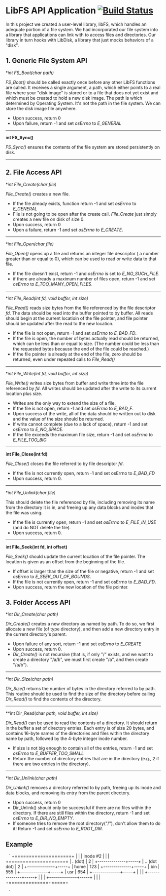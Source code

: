 # LibFS API Application [![Build Status](https://api.travis-ci.org/mehr74/LibFS.png)](https://travis-ci.org/mehr74/LibFS)
In this project we created a user-level library, libFS, which handles an adequate portion of a file system. We had incorporated our file system into a library that applications can link with to access files and directories. Our library in turn hooks with LibDisk, a library that just mocks behaviors of a "disk".

## 1. Generic File System API

**int FS_Boot(char *path)**

*FS_Boot()* should be called exactly once before any other LibFS functions are called.
It receives a single argument, a path, which either points to a real file where your
"disk image" is stored or to a file that does not yet exist and which must be created to
hold a new disk image. The path is which determined by Operating System. It's not the path
in the file system. We can store the disk image file anywhere.

* Upon success, return 0
* Upon failure, return -1 and set *osErrno* to *E_GENERAL*

---

**int FS_Sync()**

*FS_Sync()* ensures the contents of the file system are stored persistently on disk.

---

## 2. File Access API

**int File_Create(char *file)**

*File_Create()* creates a new file.

* If the file already exists, function return -1 and set *osErrno* to *E_GENERAL*
* File is not going to be open after the create call. *File_Create* just simply creates a new file on disk of size 0.
* Upon success, return 0
* Upon a failure, return -1 and set *osErrno* to *E_CREATE*.

---

**int File_Open(char *file)**

*File_Open()* opens up a file and returns an integer file descriptor ( a
number greater than or equal to 0), which can be used to read or write data
to that file.
* If the file doesn't exist, return -1 and *osErrno* is set to 
*E_NO_SUCH_FILE*.
* if there are already a maximum number of files open, return -1 and set 
*osErrno* to *E_TOO_MANY_OPEN_FILES*.

---

**int File_Read(int fd, void *buffer, int size)**

*File_Read()* reads size bytes from the file referenced by the file descriptor
*fd*. The data should be read into the buffer pointed to by buffer. All reads
should begin at the current locatioin of the file pointer, and file pointer 
should be updated after the read to the new location.

* If the file is not open, return -1 and set *osErrno* to *E_BAD_FD*.
* If the file is open, the number of bytes actually read should be returned,
which can be less than or equal to size. (The number could be less than the
requested bytes because the end of the file could be reached.) 
* If the file pointer is already at the end of the file, zero should 
be returned, even under repeated calls to *File_Read()*

---

**int File_Write(int fd, void *buffer, int size)**

*File_Write()* writes size bytes from buffer and write thme into the file
referenced by *fd*. All writes should be updated after the write to its
current location plus size.

* Writes are the only way to extend the size of a file.
* If the file is not open, return -1 and set *osErrno* to *E_BAD_F*.
* Upon success of the write, all of the data should be written out to disk and the value of the size should be returned.
* If write cannot complete (due to a lack of space), return -1 and set *osErrno* to *E_NO_SPACE*. 
* If the file exceeds the maximum file size, return -1 and set *osErrno* to 
*E_FILE_TOO_BIG*

---

**int File_Close(int fd)**

*File_Close()* closes the file referred to by file descriptor *fd*. 

* If the file is not currently open, return -1 and set osErrno to *E_BAD_FD*
* Upon success, return 0.

---

**int File_Unlink(char *file)**

This should delete the file referenced by file, including removing its name
from the directory it is in, and freeing up any data blocks and inodes that 
the file was using.
* If the file is currently open, return -1 and set *osErrno* to *E_FILE_IN_USE*
 (and do NOT delete the file).
* Upon success, return 0.

---

**int File_Seek(int fd, int offset)**

*File_Seek()* should update the current location of the file pointer. The 
location is given as an offset from the beginning of the file.

* If offset is larger than the size of the file or negative, return -1 and 
set *osErrno* to *E_SEEK_OUT_OF_BOUNDS*.
* If the file is not currently open, return -1 and set osErrno to 
*E_BAD_FD*.
* Upon success, return the new location of the file pointer.

## 3. Folder Access API

**int Dir_Create(char *path)**

*Dir_Create()* creates a new directory as named by path. To do so, we first 
allocate a new file (of type directory), and then add a new directory entry
in the current directory's parent.

* Upon failure of any sort, return -1 and set *osErrno* to *E_CREATE*
* Upon success, return 0.
* *Dir_Create()* is not recursive (that is, if only "/" exists, and we
want to create a directory "/a/b", we must first create "/a", and then
create "/a/b").

---

**int Dir_Size(char *path)**

*Dir_Size()* returns the number of bytes in the directory referred to by path.
This routine should be used to find the size of the directory before calling
*Dir_Read()* to find the contents of the directory.

---

**int Dir_Read(char *path, void *buffer, int size)**

*Dir_Read()* can be used to read the contents of a directory. It should return
in the buffer a set of directory entries. Each entry is of size 20 bytes, and 
contains 16-byte names of the directories and files within the directory name
by path, followed by the 4-byte integer inode number.

* If size is not big enough to contain all of the entries, return -1 and set 
*osErrno* to *E_BUFFER_TOO_SMALL*
* Return the number of directory entries that are in the directory (e.g., 2 
if there are two entries in the directory).

---

**int Dir_Unlink(char *path)**

*Dir_Unlink()* removes a directory referred to by path, freeing up its inode
and data blocks, and removing its entry from the parent directory. 

* Upon success, return 0
* Dir_Unlink() should only be successful if there are no files within the 
directory. If there are still files within the directory, return -1 and set 
*osErrno* to *E_DIR_NO_EMPTY*.
* If someone tries to remove the root directory("/"), don't allow them to do 
it! Return -1 and set *osErrno* to *E_ROOT_DIR*.

## Example 

`
`
`
+====================+
|                    |
|   inode #2         |
|                    |
+==============+=====+
|   . (dot)    |  2  |
+--------------+-----+
| .. (dot dot) |  2  |
+--------------+-----+
|    home      | 123 |
+--------------+-----+
|    bin       | 555 |
+--------------+-----+
|    usr       | 654 |
+--------------+-----+
|              |     |
+--------------+-----+
|              |     |
+--------------+-----+
|              |     |
+==============+=====+

`
`
`
